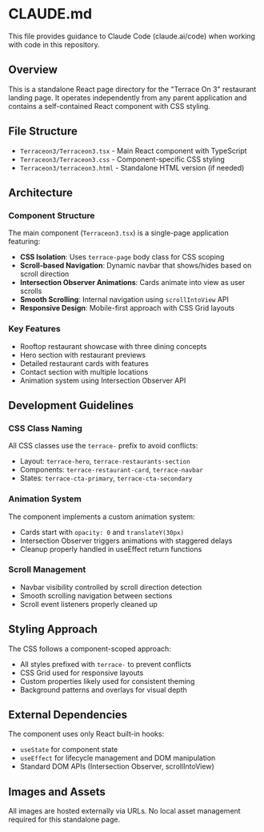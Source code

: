# CLAUDE.md

This file provides guidance to Claude Code (claude.ai/code) when working with code in this repository.

## Overview

This is a standalone React page directory for the "Terrace On 3" restaurant landing page. It operates independently from any parent application and contains a self-contained React component with CSS styling.

## File Structure

- `Terraceon3/Terraceon3.tsx` - Main React component with TypeScript
- `Terraceon3/Terraceon3.css` - Component-specific CSS styling
- `Terraceon3/terraceon3.html` - Standalone HTML version (if needed)

## Architecture

### Component Structure
The main component (`Terraceon3.tsx`) is a single-page application featuring:

- **CSS Isolation**: Uses `terrace-page` body class for CSS scoping
- **Scroll-based Navigation**: Dynamic navbar that shows/hides based on scroll direction
- **Intersection Observer Animations**: Cards animate into view as user scrolls
- **Smooth Scrolling**: Internal navigation using `scrollIntoView` API
- **Responsive Design**: Mobile-first approach with CSS Grid layouts

### Key Features
- Rooftop restaurant showcase with three dining concepts
- Hero section with restaurant previews
- Detailed restaurant cards with features
- Contact section with multiple locations
- Animation system using Intersection Observer API

## Development Guidelines

### CSS Class Naming
All CSS classes use the `terrace-` prefix to avoid conflicts:
- Layout: `terrace-hero`, `terrace-restaurants-section`  
- Components: `terrace-restaurant-card`, `terrace-navbar`
- States: `terrace-cta-primary`, `terrace-cta-secondary`

### Animation System
The component implements a custom animation system:
- Cards start with `opacity: 0` and `translateY(30px)`
- Intersection Observer triggers animations with staggered delays
- Cleanup properly handled in useEffect return functions

### Scroll Management
- Navbar visibility controlled by scroll direction detection
- Smooth scrolling navigation between sections
- Scroll event listeners properly cleaned up

## Styling Approach

The CSS follows a component-scoped approach:
- All styles prefixed with `terrace-` to prevent conflicts
- CSS Grid used for responsive layouts
- Custom properties likely used for consistent theming
- Background patterns and overlays for visual depth

## External Dependencies

The component uses only React built-in hooks:
- `useState` for component state
- `useEffect` for lifecycle management and DOM manipulation
- Standard DOM APIs (Intersection Observer, scrollIntoView)

## Images and Assets

All images are hosted externally via URLs. No local asset management required for this standalone page.